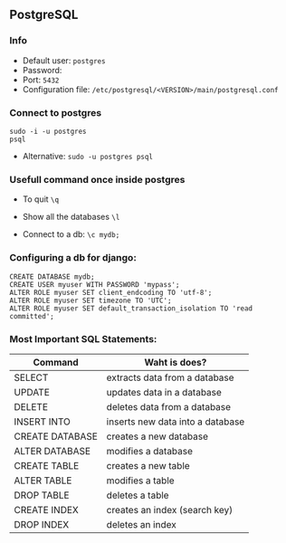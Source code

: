 ## PostgreSQL



### Info

* Default user: `postgres`
* Password:
* Port: `5432`
* Configuration file: `/etc/postgresql/<VERSION>/main/postgresql.conf`

### Connect to postgres

```
sudo -i -u postgres
psql
```
* Alternative: `sudo -u postgres psql`

### Usefull command once inside postgres

* To quit `\q`

* Show all the databases `\l`

* Connect to a db: `\c mydb;`

###  Configuring a db for django:
```
CREATE DATABASE mydb;
CREATE USER myuser WITH PASSWORD 'mypass';
ALTER ROLE myuser SET client_endcoding TO 'utf-8';
ALTER ROLE myuser SET timezone TO 'UTC';
ALTER ROLE myuser SET default_transaction_isolation TO 'read committed';
```




### Most Important SQL Statements:

Command  |  Waht is does?
--|--
SELECT  | extracts data from a database
UPDATE | updates data in a database
DELETE | deletes data from a database
INSERT INTO | inserts new data into a database
CREATE DATABASE | creates a new database
ALTER DATABASE | modifies a database
CREATE TABLE | creates a new table
ALTER TABLE | modifies a table
DROP TABLE | deletes a table
CREATE INDEX | creates an index (search key)
DROP INDEX | deletes an index  |
